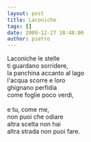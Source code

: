 ```yaml
---
layout: post
title: Laconiche
tags: []
date: 2009-12-27 18:48:00
author: pietro
---
```

Laconiche le stelle<br/>ti guardano sorridere,<br/>la panchina accanto al lago<br/>l'acqua scorre e loro<br/>ghignano perfidia<br/>come foglie poco verdi,<br/><br/>e tu, come me,<br/>non puoi che odiare<br/>altra scelta non hai<br/>altra strada non puoi fare.
